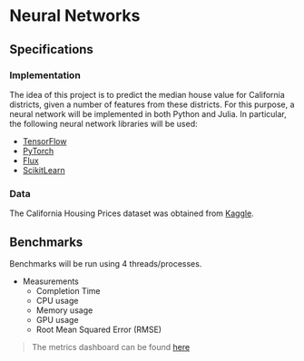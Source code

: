 # Neural Networks

## Specifications

### Implementation

The idea of this project is to predict the median house value for California districts, given a number of features from these districts. For this purpose, a neural network will be implemented in both Python and Julia. In particular, the following neural network libraries will be used:

- [TensorFlow](https://www.tensorflow.org/)
- [PyTorch](https://pytorch.org/)
- [Flux](https://fluxml.ai/)
- [ScikitLearn](https://juliapackages.com/p/scikitlearn)

### Data

The California Housing Prices dataset was obtained from [Kaggle](https://www.kaggle.com/datasets/camnugent/california-housing-prices/data).

## Benchmarks

Benchmarks will be run using 4 threads/processes.

- Measurements
  - Completion Time
  - CPU usage
  - Memory usage
  - GPU usage
  - Root Mean Squared Error (RMSE)

> The metrics dashboard can be found [here](./todo.json)